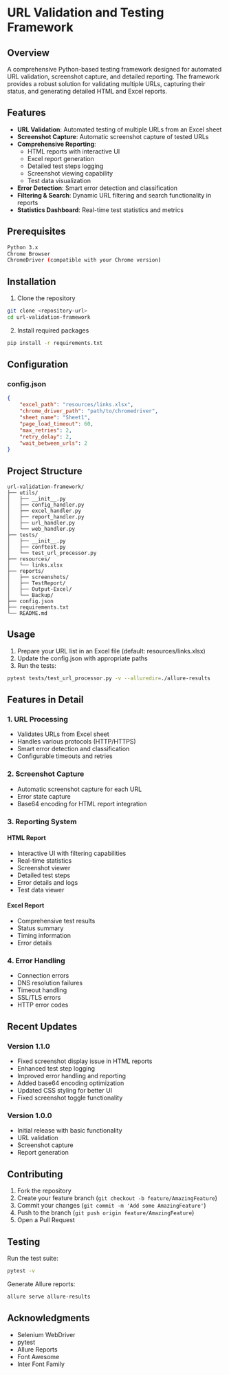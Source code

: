# URL Validation and Testing Framework

## Overview
A comprehensive Python-based testing framework designed for automated URL validation, screenshot capture, and detailed reporting. The framework provides a robust solution for validating multiple URLs, capturing their status, and generating detailed HTML and Excel reports.

## Features
- **URL Validation**: Automated testing of multiple URLs from an Excel sheet
- **Screenshot Capture**: Automatic screenshot capture of tested URLs
- **Comprehensive Reporting**: 
  - HTML reports with interactive UI
  - Excel report generation
  - Detailed test steps logging
  - Screenshot viewing capability
  - Test data visualization
- **Error Detection**: Smart error detection and classification
- **Filtering & Search**: Dynamic URL filtering and search functionality in reports
- **Statistics Dashboard**: Real-time test statistics and metrics

## Prerequisites
```bash
Python 3.x
Chrome Browser
ChromeDriver (compatible with your Chrome version)
```

## Installation

1. Clone the repository
```bash
git clone <repository-url>
cd url-validation-framework
```

2. Install required packages
```bash
pip install -r requirements.txt
```

## Configuration

### config.json
```json
{
    "excel_path": "resources/links.xlsx",
    "chrome_driver_path": "path/to/chromedriver",
    "sheet_name": "Sheet1",
    "page_load_timeout": 60,
    "max_retries": 2,
    "retry_delay": 2,
    "wait_between_urls": 2
}
```

## Project Structure
```
url-validation-framework/
├── utils/
│   ├── __init__.py
│   ├── config_handler.py
│   ├── excel_handler.py
│   ├── report_handler.py
│   ├── url_handler.py
│   └── web_handler.py
├── tests/
│   ├── __init__.py
│   ├── conftest.py
│   └── test_url_processor.py
├── resources/
│   └── links.xlsx
├── reports/
│   ├── screenshots/
│   ├── TestReport/
│   ├── Output-Excel/
│   └── Backup/
├── config.json
├── requirements.txt
└── README.md
```

## Usage

1. Prepare your URL list in an Excel file (default: resources/links.xlsx)
2. Update the config.json with appropriate paths
3. Run the tests:
```bash
pytest tests/test_url_processor.py -v --alluredir=./allure-results
```

## Features in Detail

### 1. URL Processing
- Validates URLs from Excel sheet
- Handles various protocols (HTTP/HTTPS)
- Smart error detection and classification
- Configurable timeouts and retries

### 2. Screenshot Capture
- Automatic screenshot capture for each URL
- Error state capture
- Base64 encoding for HTML report integration

### 3. Reporting System

#### HTML Report
- Interactive UI with filtering capabilities
- Real-time statistics
- Screenshot viewer
- Detailed test steps
- Error details and logs
- Test data viewer

#### Excel Report
- Comprehensive test results
- Status summary
- Timing information
- Error details

### 4. Error Handling
- Connection errors
- DNS resolution failures
- Timeout handling
- SSL/TLS errors
- HTTP error codes

## Recent Updates

### Version 1.1.0
- Fixed screenshot display issue in HTML reports
- Enhanced test step logging
- Improved error handling and reporting
- Added base64 encoding optimization
- Updated CSS styling for better UI
- Fixed screenshot toggle functionality

### Version 1.0.0
- Initial release with basic functionality
- URL validation
- Screenshot capture
- Report generation

## Contributing
1. Fork the repository
2. Create your feature branch (`git checkout -b feature/AmazingFeature`)
3. Commit your changes (`git commit -m 'Add some AmazingFeature'`)
4. Push to the branch (`git push origin feature/AmazingFeature`)
5. Open a Pull Request

## Testing
Run the test suite:
```bash
pytest -v
```

Generate Allure reports:
```bash
allure serve allure-results
```

## Acknowledgments
- Selenium WebDriver
- pytest
- Allure Reports
- Font Awesome
- Inter Font Family
